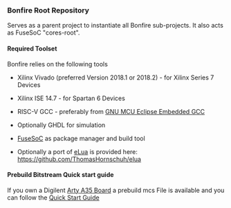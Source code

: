### Bonfire Root Repository
Serves as a parent project to instantiate all Bonfire sub-projects.
It also acts as FuseSoC "cores-root".

#### Required Toolset
Bonfire relies on the following tools

* Xilinx Vivado (preferred Version 2018.1 or 2018.2) - for Xilinx Series 7 Devices
* Xilinx ISE 14.7 - for Spartan 6 Devices
* RISC-V GCC - preferably from [GNU MCU Eclipse Embedded GCC](https://github.com/gnu-mcu-eclipse/riscv-none-gcc/releases/tag/v7.2.0-4-20180606/)

* Optionally GHDL for simulation
* [FuseSoC](https://github.com/olofk/fusesoc) as package manager and build tool

* Optionally a port of [eLua](http://www.eluaproject.net/) is provided here: https://github.com/ThomasHornschuh/elua

#### Prebuild Bitstream Quick start guide
If you own a Digilent [Arty A35 Board](https://store.digilentinc.com/arty-a7-artix-7-fpga-development-board-for-makers-and-hobbyists/) a prebuild mcs File is available and you can follow the [Quick Start Guide](https://bonfirecpu.eu/install.html)
